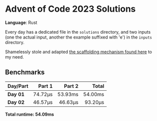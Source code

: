 # Advent of Code 2023 Solutions

**Language**: Rust

Every day has a dedicated file in the `solutions` directory, and two inputs (one the actual input, another the example suffixed with 'e') in the `inputs` directory.

Shamelessly stole and adapted [the scaffolding mechanism found here](https://github.com/fspoettel/advent-of-code-rust) to my need.

## Benchmarks

| Day/Part | Part 1 | Part 2 | Total |
|:---------|-------:|-------:|------:|
| **Day 01** | 74.72μs | 53.93ms | 54.00ms |
| **Day 02** | 46.57μs | 46.63μs | 93.20μs |


**Total runtime: 54.09ms**


